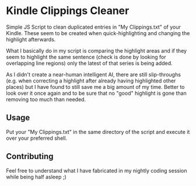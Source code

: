 # Kindle Clippings Cleaner
Simple JS Script to clean duplicated entries in "My Clippings.txt" of your Kindle. These seem to be created when quick-highlighting and changing the highlight afterwards.

What I basically do in my script is comparing the highlight areas and if they seem to highlight the same sentence (check is done by looking for overlapping line regions) only the latest of that series is being added.

As I didn't create a near-human intelligent AI, there are still slip-throughs (e.g. when correcting a highlight after already having highlighted other places) but I have found to still save me a big amount of my time. 
Better to look over it once again and to be sure that no "good" highlight is gone than removing too much than needed.

## Usage
Put your "My Clippings.txt" in the same directory of the script and execute it over your preferred shell.

## Contributing
Feel free to understand what I have fabricated in my nightly coding session while being half asleep ;)